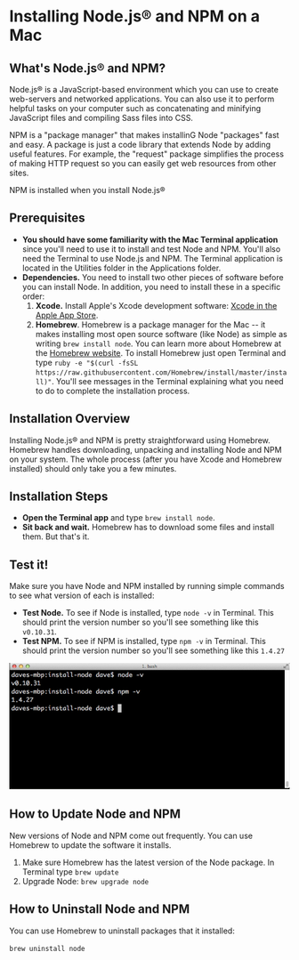 # Installing Node.js® and NPM on a Mac

## What's Node.js®  and NPM?
Node.js® is a JavaScript-based environment which you can use to create web-servers and networked applications. You can also use it to perform helpful tasks on your computer such as concatenating and minifying JavaScript files and compiling Sass files into CSS.

NPM is a "package manager" that makes installinG Node "packages" fast and easy. A package is just a code library that extends Node by adding useful features. For example, the "request" package simplifies the process of making HTTP request so you can easily get web resources from other sites.

NPM is installed when you install Node.js®

## Prerequisites
* **You should have some familiarity with the Mac Terminal application** since you'll need to use it to install and test Node and NPM. You'll also need the Terminal to use Node.js and NPM. The Terminal application is located in the Utilities folder in the Applications folder.
* **Dependencies.** You need to install two other pieces of software before you can install Node. In addition, you need to install these in a specific order:
  1. **Xcode.** Install Apple's Xcode development software: [Xcode in the Apple App Store](http://itunes.apple.com/us/app/xcode/id497799835?ls=1&mt=12). 
  2. **Homebrew**. Homebrew is a package manager for the Mac -- it makes installing most open source software (like Node) as simple as writing `brew install node`. You can learn more about Homebrew at the [Homebrew website](http://brew.sh/). To install Homebrew just open Terminal and type `ruby -e "$(curl -fsSL https://raw.githubusercontent.com/Homebrew/install/master/install)"`. You'll see messages in the Terminal explaining what you need to do to complete the installation process.

## Installation Overview
Installing Node.js® and NPM is pretty straightforward using Homebrew. Homebrew handles downloading, unpacking and installing Node and NPM on your system. The whole process (after you have Xcode and Homebrew installed) should only take you a few minutes.

## Installation Steps
* **Open the Terminal app** and type `brew install node`.
* **Sit back and wait.** Homebrew has to download some files and install them. But that's it.
 
## Test it!
Make sure you have Node and NPM installed by running simple commands to see what version of each is installed:

* **Test Node.** To see if Node is installed, type `node -v` in Terminal. This should print the version number so you'll see something like this `v0.10.31`.
* **Test NPM.** To see if NPM is installed, type `npm -v` in Terminal. This should print the version number so you'll see something like this `1.4.27`

![](node-install1.png)


## How to Update Node and NPM
New versions of Node and NPM come out frequently. You can use Homebrew to update the software it installs.

1. Make sure Homebrew has the latest version of the Node package. In Terminal type 
`brew update`
2. Upgrade Node: `brew upgrade node`

## How to Uninstall Node and NPM
You can use Homebrew to uninstall packages that it installed:

`brew uninstall node`